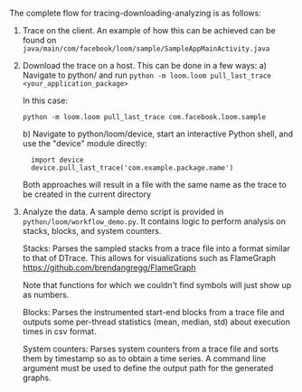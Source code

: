 The complete flow for tracing-downloading-analyzing is as follows:

1) Trace on the client. An example of how this can be achieved can be found on
   `java/main/com/facebook/loom/sample/SampleAppMainActivity.java`

2) Download the trace on a host. This can be done in a few ways:
   a) Navigate to python/ and run
      `python -m loom.loom pull_last_trace <your_application_package>`

      In this case:

      `python -m loom.loom pull_last_trace com.facebook.loom.sample`

   b) Navigate to python/loom/device, start an interactive Python shell, and
      use the "device" module directly:

      ```
        import device
        device.pull_last_trace('com.example.package.name')
      ```

   Both approaches will result in a file with the same name as the trace to
   be created in the current directory

3) Analyze the data. A sample demo script is provided in
   `python/loom/workflow_demo.py`. It contains logic to perform analysis on
   stacks, blocks, and system counters.

   Stacks:
     Parses the sampled stacks from a trace file into a format similar to that
     of DTrace. This allows for visualizations such as FlameGraph
     https://github.com/brendangregg/FlameGraph

     Note that functions for which we couldn't find symbols will just show up
     as numbers.

   Blocks:
     Parses the instrumented start-end blocks from a trace file and outputs
     some per-thread statistics (mean, median, std) about execution times in
     csv format.

   System counters:
     Parses system counters from a trace file and sorts them by timestamp so
     as to obtain a time series. A command line argument must be used to
     define the output path for the generated graphs.
